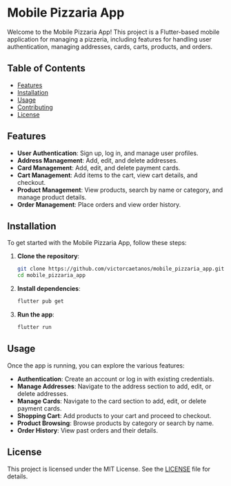 # Mobile Pizzaria App

Welcome to the Mobile Pizzaria App! This project is a Flutter-based mobile application for managing a pizzeria, including features for handling user authentication, managing addresses, cards, carts, products, and orders.

## Table of Contents

- [Features](#features)
- [Installation](#installation)
- [Usage](#usage)
- [Contributing](#contributing)
- [License](#license)

## Features

- **User Authentication**: Sign up, log in, and manage user profiles.
- **Address Management**: Add, edit, and delete addresses.
- **Card Management**: Add, edit, and delete payment cards.
- **Cart Management**: Add items to the cart, view cart details, and checkout.
- **Product Management**: View products, search by name or category, and manage product details.
- **Order Management**: Place orders and view order history.

## Installation

To get started with the Mobile Pizzaria App, follow these steps:

1. **Clone the repository**:
    ```bash
    git clone https://github.com/victorcaetanos/mobile_pizzaria_app.git
    cd mobile_pizzaria_app
    ```

2. **Install dependencies**:
    ```bash
    flutter pub get
    ```

3. **Run the app**:
    ```bash
    flutter run
    ```

## Usage

Once the app is running, you can explore the various features:

- **Authentication**: Create an account or log in with existing credentials.
- **Manage Addresses**: Navigate to the address section to add, edit, or delete addresses.
- **Manage Cards**: Navigate to the card section to add, edit, or delete payment cards.
- **Shopping Cart**: Add products to your cart and proceed to checkout.
- **Product Browsing**: Browse products by category or search by name.
- **Order History**: View past orders and their details.

## License

This project is licensed under the MIT License. See the [LICENSE](LICENSE) file for details.

